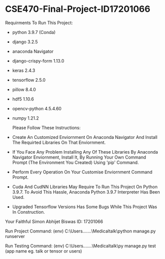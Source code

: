 # CSE470-Final-Project-ID17201066
Requirments To Run This Project:

- python 3.9.7 (Conda)
- django 3.2.5
- anaconda Navigator
- django-crispy-form 1.13.0
- keras 2.4.3
- tensorflow 2.5.0
- pillow 8.4.0
- hdf5 1.10.6
- opencv-python 4.5.4.60
- numpy 1.21.2


  Please Follow These Instructions:
- Create An Customized Enviornment On Anaconda Navigator And Install The Requirted Libraries On That Enviornment. 
- If You Face Any Problem Installing Any Of These Libraries By Anaconda Navigator Enviornment, Install It, By Running Your Own Command Prompt (The Environment You Created) Using 'pip' Command.
- Perform Every Operation On Your Customise Enviornment Command Prompt.
- Cuda And CudNN Libraries May Require To Run This Project On Python 3.9.7. To Avoid This Hassle, Anaconda Python 3.9.7 Interpreter Has Been Used.
- Upgraded Tensorflow Versions Has Some Bugs While This Project Was In Construction.

Your Faithful
Simon Abhijet Biswas
ID: 17201066

Run Project Command:
(env) C:\Users\.......\Medicaltalk\python manage.py runserver

Run Testing Command:
(env) C:\Users\.......\Medicaltalk\py manage.py test (app name eg. talk or tensor or users)
